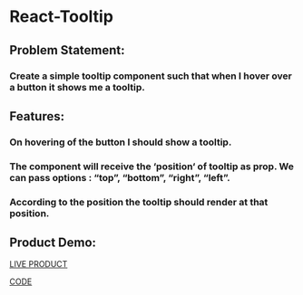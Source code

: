 # React-Tooltip

## Problem Statement:

### Create a simple tooltip component such that when I hover over a button it shows me a tooltip.


## Features:

### On hovering of the button I should show a tooltip.

### The component will receive the ‘position‘ of tooltip as prop. We can pass options : “top”, “bottom”, “right”, “left”.
### According to the position the tooltip should render at that position.

## Product Demo:

[LIVE PRODUCT](https://frabjous-phoenix-e961f6.netlify.app/)

[CODE](https://github.com/Rohan23045/React-Tooltip.git)

